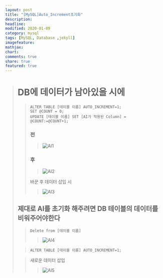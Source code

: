 ```yaml
---
layout: post
title: "[MySQL]Auto_Increment초기화"
description: 
headline: 
modified: 2020-01-09
category: mysql
tags: [MySQL, Database ,jekyll]
imagefeature: 
mathjax: 
chart: 
comments: true
share: true
featured: true
---
```


> # DB에 데이터가 남아있을 시에 
>> ```
>> ALTER TABLE [테이블 이름] AUTO_INCREMENT=1;
>> SET @COUNT = 0;
>> UPDATE [테이블 이름] SET [AI가 적용된 Column] = @COUNT:=@COUNT+1;
>> ```
>> ### 전
>>> ![AI1](https://user-images.githubusercontent.com/52815908/72039997-6d8e4d80-32ea-11ea-9d72-26cad7a7687e.PNG)
>> ### 후 
>>> ![AI2](https://user-images.githubusercontent.com/52815908/72039992-6cf5b700-32ea-11ea-9a58-eeede0a4d511.PNG)
>>
>> 바꾼 후 데이터 삽입 시  
>>> ![AI3](https://user-images.githubusercontent.com/52815908/72039993-6cf5b700-32ea-11ea-9912-8beecb425877.PNG)
>> 
>> 
> ## 제대로 AI를 초기화 해주려면 DB 테이블의 데이터를 비워주어야한다
>> ```
>> Delete from [테이블 이름]
>> ```
>>> ![AI4](https://user-images.githubusercontent.com/52815908/72039994-6cf5b700-32ea-11ea-97ab-44bd0631e48b.PNG)
>
>> ```
>> ALTER TABLE [테이블 이름] AUTO_INCREMENT=1;
>> ```
>
>> 새로운 데이터 삽입
>>> ![AI5](https://user-images.githubusercontent.com/52815908/72039995-6d8e4d80-32ea-11ea-89a8-4e04efb10991.PNG)
